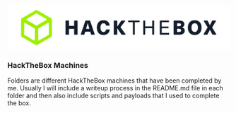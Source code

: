 <p align="center"><img src="./img/htblogo.png"></p>

### HackTheBox Machines


Folders are different HackTheBox machines that have been completed by me.  Usually I will include a writeup process in the README.md file in each folder and then also include scripts and payloads that I used to complete the box.  